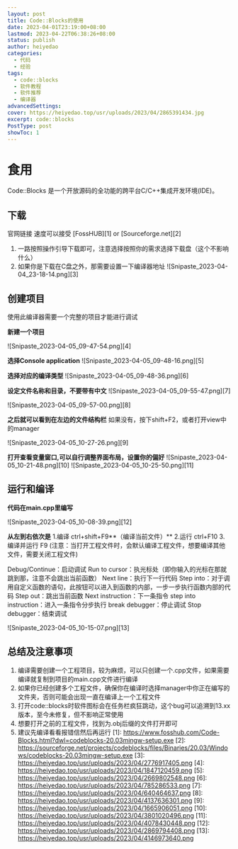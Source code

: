 ```yaml
---
layout: post
title: Code::Blocks的使用
date: 2023-04-01T23:19:00+08:00
lastmod: 2023-04-22T06:38:26+08:00
status: publish
author: heiyedao
categories: 
  - 代码
  - 经验
tags: 
  - code::blocks
  - 软件教程
  - 软件推荐
  - 编译器
advancedSettings: 
cover: https://heiyedao.top/usr/uploads/2023/04/2865391434.jpg
excerpt: code::blocks
PostType: post
showToc: 1
---
```


# 食用

Code::Blocks 是一个开放源码的全功能的跨平台C/C++集成开发环境(IDE)。

## 下载

官网链接 速度可以接受 [FossHUB][1] or [Sourceforge.net][2]
1. 一路按照操作引导下载即可，注意选择按照你的需求选择下载盘（这个不影响什么）
2. 如果你是下载在C盘之外，那需要设置一下编译器地址
![Snipaste_2023-04-04_23-18-14.png][3]

## 创建项目
使用此编译器需要一个完整的项目才能进行调试

**新建一个项目**

![Snipaste_2023-04-05_09-47-54.png][4]

**选择Console application**
![Snipaste_2023-04-05_09-48-16.png][5]

**选择对应的编译类型**
![Snipaste_2023-04-05_09-48-36.png][6]

**设定文件名称和目录，不要带有中文**
![Snipaste_2023-04-05_09-55-47.png][7]

![Snipaste_2023-04-05_09-57-00.png][8]

**之后就可以看到在左边的文件结构栏**
如果没有，按下shift+F2，或者打开view中的manager

![Snipaste_2023-04-05_10-27-26.png][9]

**打开查看变量窗口,可以自行调整界面布局，设置你的偏好**
![Snipaste_2023-04-05_10-21-48.png][10]
![Snipaste_2023-04-05_10-25-50.png][11]

## 运行和编译

**代码在main.cpp里编写**

![Snipaste_2023-04-05_10-08-39.png][12]

**从左到右依次是**
1.编译 ctrl+shift+F9**（编译当前文件）** 2.运行 ctrl+F10 3.编译并运行 F9
(注意：当打开工程文件时，会默认编译工程文件，想要编译其他文件，需要关闭工程文件)

Debug/Continue：启动调试
Run to cursor：执光标处（即你输入的光标在那就跳到那，注意不会跳出当前函数）
Next line：执行下一行代码
Step into：对于调用自定义函数的语句，此按钮可以进入到函数的内部，一步一步执行函数内部的代码
Step out：跳出当前函数
Next instruction：下一条指令
step into instruction：进入一条指令分步执行
break debugger：停止调试
Stop debugger：结束调试

![Snipaste_2023-04-05_10-15-07.png][13]

## 总结及注意事项
1. 编译需要创建一个工程项目，较为麻烦，可以只创建一个.cpp文件，如果需要编译就复制到项目的main.cpp文件进行编译
2. 如果你已经创建多个工程文件，确保你在编译时选择manager中你正在编写的文件夹，否则可能会出现一直在编译上一个工程文件
3. 打开code::blocks时软件图标会在任务栏疯狂跳动，这个bug可以追溯到13.xx版本，至今未修复，但不影响正常使用
4. 想要打开之前的工程文件，找到为.obj后缀的文件打开即可
5. 建议先编译看看报错信然后再运行
  [1]: https://www.fosshub.com/Code-Blocks.html?dwl=codeblocks-20.03mingw-setup.exe
  [2]: https://sourceforge.net/projects/codeblocks/files/Binaries/20.03/Windows/codeblocks-20.03mingw-setup.exe
  [3]: https://heiyedao.top/usr/uploads/2023/04/2776917405.png
  [4]: https://heiyedao.top/usr/uploads/2023/04/1847120459.png
  [5]: https://heiyedao.top/usr/uploads/2023/04/2669802548.png
  [6]: https://heiyedao.top/usr/uploads/2023/04/785286533.png
  [7]: https://heiyedao.top/usr/uploads/2023/04/640464637.png
  [8]: https://heiyedao.top/usr/uploads/2023/04/4137636301.png
  [9]: https://heiyedao.top/usr/uploads/2023/04/1665906051.png
  [10]: https://heiyedao.top/usr/uploads/2023/04/3801020496.png
  [11]: https://heiyedao.top/usr/uploads/2023/04/4078430448.png
  [12]: https://heiyedao.top/usr/uploads/2023/04/2869794408.png
  [13]: https://heiyedao.top/usr/uploads/2023/04/4146973640.png
